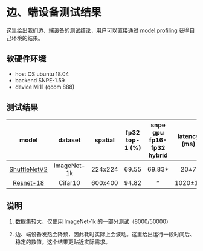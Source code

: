 # 边、端设备测试结果

这里给出我们边、端设备的测试结论，用户可以直接通过 [model profiling](../02-how-to-run/profile_model.md) 获得自己环境的结果。

## 软硬件环境

- host OS ubuntu 18.04
- backend SNPE-1.59
- device Mi11 (qcom 888)

## 测试结果

| model     |   dataset | spatial  | fp32 top-1 (%) | snpe gpu fp16-fp32 hybrid | latency (ms) |
| :--------------------------------------------------------------------------------------------------------------------------: | :---------: |  :---------: | :------------: | :------------: | :------------: |
| [ShuffleNetV2](https://github.com/open-mmlab/mmclassification/blob/master/configs/shufflenet_v2/shufflenet-v2-1x_16xb64_in1k.py) | ImageNet-1k | 224x224 | 69.55 | 69.83\* | 20±7 |
| [Resnet-18](https://github.com/open-mmlab/mmclassification/blob/master/configs/resnet/resnet18_8xb16_cifar10.py) | Cifar10 | 600x400 | 94.82 | \* | 1020±10 |


## 说明

1. 数据集较大，仅使用 ImageNet-1k 的一部分测试（8000/50000）

2. 边、端设备发热会降频，因此耗时实际上会波动。这里给出运行一段时间后、稳定的数值。这个结果更贴近实际需求。
